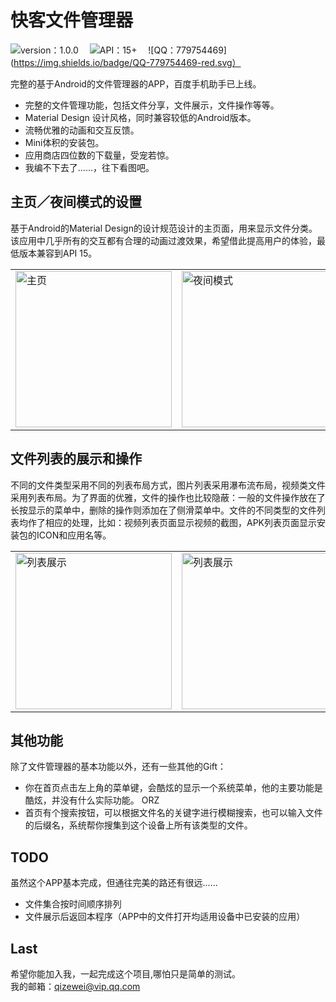 # 快客文件管理器

![version：1.0.0](https://img.shields.io/badge/version%20-1.0.0-brightgreen.svg)&emsp;
![API：15+](https://img.shields.io/badge/API-15%2B-brightgreen.svg)&emsp;
![QQ：779754469](https://img.shields.io/badge/QQ-779754469-red.svg）

完整的基于Android的文件管理器的APP，百度手机助手已上线。

- 完整的文件管理功能，包括文件分享，文件展示，文件操作等等。
- Material Design 设计风格，同时兼容较低的Android版本。
- 流畅优雅的动画和交互反馈。
- Mini体积的安装包。
- 应用商店四位数的下载量，受宠若惊。
- 我编不下去了......，往下看图吧。

## 主页／夜间模式的设置

基于Android的Material Design的设计规范设计的主页面，用来显示文件分类。该应用中几乎所有的交互都有合理的动画过渡效果，希望借此提高用户的体验，最低版本兼容到API 15。

<table><tr>
<td><img src="http://oqg7nynni.bkt.clouddn.com/main.png" alt="主页" width="250"／></td>
<td><img src="http://oqg7nynni.bkt.clouddn.com/main_night.png" alt="夜间模式" width="250"／></td>
</tr></table>

## 文件列表的展示和操作

不同的文件类型采用不同的列表布局方式，图片列表采用瀑布流布局，视频类文件采用列表布局。为了界面的优雅，文件的操作也比较隐蔽：一般的文件操作放在了长按显示的菜单中，删除的操作则添加在了侧滑菜单中。文件的不同类型的文件列表均作了相应的处理，比如：视频列表页面显示视频的截图，APK列表页面显示安装包的ICON和应用名等。

<table><tr>
<td><img src="http://oqg7nynni.bkt.clouddn.com/list2.png" alt="列表展示" width="250"／></td>
<td><img src="http://oqg7nynni.bkt.clouddn.com/list.png" alt="列表展示" width="250"／></td>
</tr></table>

## 其他功能

除了文件管理器的基本功能以外，还有一些其他的Gift：

- 你在首页点击左上角的菜单键，会酷炫的显示一个系统菜单，他的主要功能是酷炫，并没有什么实际功能。   ORZ
- 首页有个搜索按钮，可以根据文件名的关键字进行模糊搜索，也可以输入文件的后缀名，系统帮你搜集到这个设备上所有该类型的文件。

## TODO

虽然这个APP基本完成，但通往完美的路还有很远......

- 文件集合按时间顺序排列
- 文件展示后返回本程序（APP中的文件打开均适用设备中已安装的应用）

## Last

希望你能加入我，一起完成这个项目,哪怕只是简单的测试。<br/>
我的邮箱：qizewei@vip.qq.com




